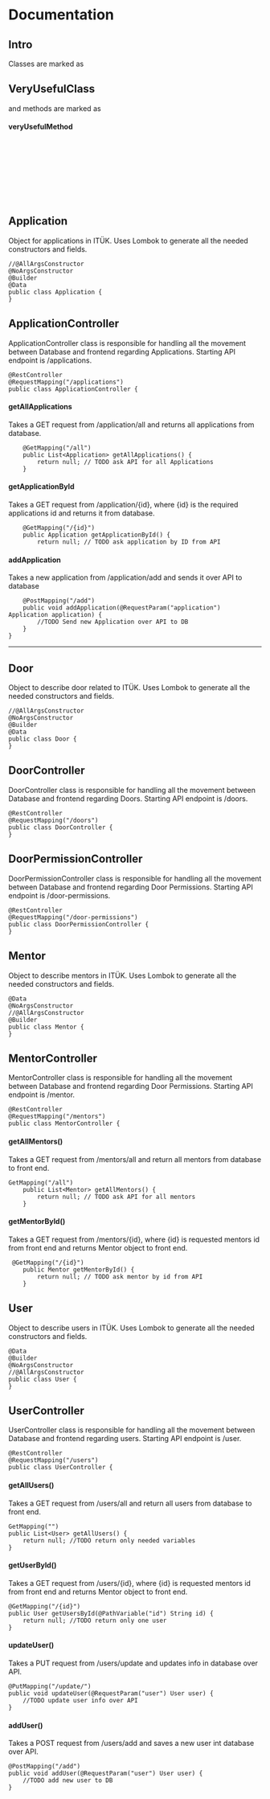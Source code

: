 # Documentation

## Intro
Classes are marked as 
## VeryUsefulClass

and methods are marked as
#### veryUsefulMethod
<br>
<br>
<br>
<br>
<br>
<br>
<br>

## Application 

Object for applications in ITÜK. Uses Lombok to generate all the needed constructors and fields.

```
//@AllArgsConstructor
@NoArgsConstructor
@Builder
@Data
public class Application {
}
```
## ApplicationController

ApplicationController class is responsible for handling all the movement between Database and frontend regarding Applications. Starting API endpoint is /applications. 
```
@RestController
@RequestMapping("/applications")
public class ApplicationController {
```
#### getAllApplications
Takes a GET request from /application/all and returns all applications from database. 
```
    @GetMapping("/all")
    public List<Application> getAllApplications() {
        return null; // TODO ask API for all Applications
    }
```
#### getApplicationById
Takes a GET request from /application/{id}, where {id} is the required applications id and returns it from database.
```
    @GetMapping("/{id}")
    public Application getApplicationById() {
        return null; // TODO ask application by ID from API
```
#### addApplication
Takes a new application from /application/add and sends it over API to database
```
    @PostMapping("/add")
    public void addApplication(@RequestParam("application") Application application) {
        //TODO Send new Application over API to DB
    }
}
```
---
## Door
Object to describe door related to ITÜK. Uses Lombok to generate all the needed constructors and fields.
```
//@AllArgsConstructor
@NoArgsConstructor
@Builder
@Data
public class Door {
}
```

## DoorController
DoorController class is responsible for handling all the movement between Database and frontend regarding Doors. Starting API endpoint is /doors. 
```
@RestController
@RequestMapping("/doors")
public class DoorController {
}
```

## DoorPermissionController
DoorPermissionController class is responsible for handling all the movement between Database and frontend regarding Door Permissions. Starting API endpoint is /door-permissions. 

```
@RestController
@RequestMapping("/door-permissions")
public class DoorPermissionController {
}
```

## Mentor
Object to describe mentors in ITÜK. Uses Lombok to generate all the needed constructors and fields.

```
@Data
@NoArgsConstructor
//@AllArgsConstructor
@Builder
public class Mentor {
}
```

## MentorController
MentorController class is responsible for handling all the movement between Database and frontend regarding Door Permissions. Starting API endpoint is /mentor. 

```
@RestController
@RequestMapping("/mentors")
public class MentorController {
```

#### getAllMentors()
Takes a GET request from /mentors/all and return all mentors from database to front end. 
```
GetMapping("/all")
    public List<Mentor> getAllMentors() {
        return null; // TODO ask API for all mentors
    }
```

#### getMentorById()
Takes a GET request from /mentors/{id}, where {id} is requested mentors id from front end and returns Mentor object to front end. 
```
 @GetMapping("/{id}")
    public Mentor getMentorById() {
        return null; // TODO ask mentor by id from API
    }
```

## User
Object to describe users in ITÜK. Uses Lombok to generate all the needed constructors and fields.
```
@Data
@Builder
@NoArgsConstructor
//@AllArgsConstructor
public class User {
}
```

## UserController
UserController class is responsible for handling all the movement between Database and frontend regarding users. Starting API endpoint is /user. 
```
@RestController
@RequestMapping("/users")
public class UserController {
```

#### getAllUsers() 
Takes a GET request from /users/all and return all users from database to front end. 

```
GetMapping("")
public List<User> getAllUsers() {
    return null; //TODO return only needed variables
}
```
#### getUserById()
Takes a GET request from /users/{id}, where {id} is requested mentors id from front end and returns Mentor object to front end. 
```
@GetMapping("/{id}")
public User getUsersById(@PathVariable("id") String id) {
    return null; //TODO return only one user
}
```
#### updateUser()
Takes a PUT request from /users/update and updates info in database over API. 
```
@PutMapping("/update/")
public void updateUser(@RequestParam("user") User user) {
    //TODO update user info over API
}
```
#### addUser()
Takes a POST request from /users/add and saves a new user int database over API.
```
@PostMapping("/add")
public void addUser(@RequestParam("user") User user) {
    //TODO add new user to DB
}
```
